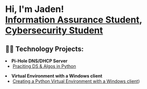 <h1>Hi, I'm Jaden! <br/><a href="https://github.com/Jadenknotts1" >Information Assurance Student</a></a>, <a href= "https://www.linkedin.com/in/jaden-knotts-12854a246/">Cybersecurity Student</a>

<h2>👨‍💻 Technology Projects:</h2
                               
- <b>Pi-Hole DNS/DHCP Server</b>
  - [Praciting DS & Algos in Python](https://github.com/joshmadakor1/Algorithms-Practice)
- <b>Virtual Environment with a Windows client</b>
  - [Creating a Python Virtual Environment with a Windows client](https://github.com/JadenKnotts1/Creating-a-Python-Virtual-Environment-with-a-Windows-client.git))
 


<!--
**joshmadakor1/joshmadakor1** is a ✨ _special_ ✨ repository because its `README.md` (this file) appears on your GitHub profile.

Here are some ideas to get you started:

- 🔭 I’m currently working on ...
- 🌱 I’m currently learning ...
- 👯 I’m looking to collaborate on ...
- 🤔 I’m looking for help with ...
- 💬 Ask me about ...
- 📫 How to reach me: ...
- 😄 Pronouns: ...
- ⚡ Fun fact: ...
-->
